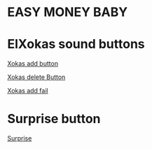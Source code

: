 # EASY MONEY BABY

# ElXokas sound buttons

[Xokas add button](https://github.com/davvnovvo/Agenda/blob/master/app/src/main/res/raw/dios.mp3)

[Xokas delete Button](https://github.com/davvnovvo/Agenda/blob/master/app/src/main/res/raw/callate.mp3)

[Xokas add fail](https://github.com/davvnovvo/Agenda/blob/master/app/src/main/res/raw/tontito.mp3)

# Surprise button

[Surprise](https://github.com/davvnovvo/Agenda/blob/master/app/src/main/res/raw/sorpresa.mp3)


